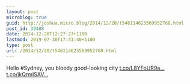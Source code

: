 ```yaml
---
layout: post
microblog: true
guid: http://joshua.micro.blog/2014/12/20/t546114623569952768.html
post_id: 39488
date: 2014-12-20T12:27:27+1100
lastmod: 2019-07-30T17:41:40+1100
type: post
url: /2014/12/20/t546114623569952768.html
---
```

Hello #Sydney, you bloody good-looking city [t.co/L8YFoUR9a...](http://t.co/L8YFoUR9ak) [t.co/jkQrmISAV...](http://t.co/jkQrmISAV0)
